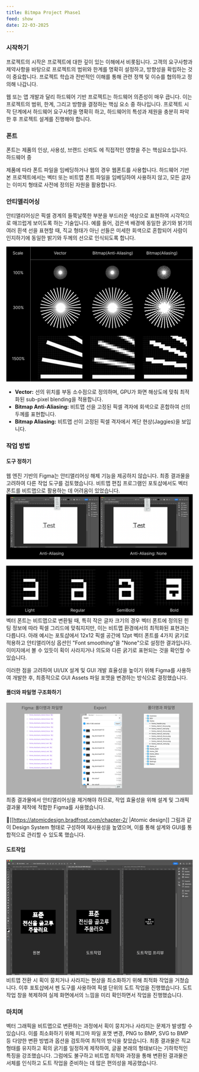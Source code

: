 ```yaml
---
title: Bitmpa Project Phase1
feed: show
date: 22-03-2025
---
```

### 시작하기
프로젝트의 시작은 프로젝트에 대한 깊이 있는 이해에서 비롯됩니다. 고객의 요구사항과 제약사항을 바탕으로 프로젝트의 범위와 한계를 명확히 설정하고, 방향성을 확립하는 것이 중요합니다. 프로젝트 학습과 전반적인 이해를 통해 관련 정책 및 이슈를 협의하고 정의해 나갑니다.

웹 또는 앱 개발과 달리 하드웨어 기반 프로젝트는 하드웨어 의존성이 매우 큽니다. 이는 프로젝트의 범위, 한계, 그리고 방향을 결정하는 핵심 요소 중 하나입니다. 프로젝트 시작 단계에서 하드웨어 요구사항을 명확히 하고, 하드웨어의 특성과 제원을 충분히 파악한 후 프로젝트 설계를 진행해야 합니다.

### 폰트
폰트는 제품의 인상, 사용성, 브랜드 신뢰도 에 직접적인 영향을 주는 핵심요소입니다. 하드웨어 중

제품에 따라 폰트 파일을 임베딩하거나 웹의 경우 웹폰트를 사용합니다. 하드웨어 기반
본 프로젝트에서는 벡터 또는 비트맵 폰트 파일을 임베딩하여 사용하지 않고, 모든 글자는 이미지 형태로 사전에 정의된 자원을 활용합니다.

### 안티앨리어싱
안티앨리어싱은 픽셀 경계의 들쭉날쭉한 부분을 부드러운 색상으로 표현하여 시각적으로 매끄럽게 보이도록 하는 기술입니다. 예를 들어, 검은색 배경에 동일한 굵기와 밝기의 여러 흰색 선을 표현할 때, 직교 형태가 아닌 선들은 미세한 회색으로 혼합되어 사람이 인지하기에 동일한 밝기와 두께의 선으로 인식되도록 합니다.

![](/assets/img/01_bp_Vector_vs_bmp.png)
- **Vector:** 선의 위치를 부동 소수점으로 정의하며, GPU가 화면 해상도에 맞춰 최적화된 sub-pixel blending을 적용합니다.
- **Bitmap Anti-Aliasing:** 비트맵 선을 고정된 픽셀 격자에 회색으로 혼합하여 선의 두께를 표현합니다.
- **Bitmap Aliasing:** 비트맵 선이 고정된 픽셀 격자에서 계단 현상(Jaggies)을 보입니다.

### 작업 방법

#### 도구 정하기
웹 엔진 기반의 Figma는 안티앨리어싱 해제 기능을 제공하지 않습니다. 최종 결과물을 고려하여 다른 작업 도구를 검토했습니다. 비트맵 편집 프로그램인 포토샵에서도 벡터 폰트를 비트맵으로 활용하는 데 어려움이 있었습니다.
![](/assets/img/01_bp_font_smoothing.png)

![](/assets/img/01_bp_anti-aliasing.png)
벡터 폰트는 비트맵으로 변환될 때, 특히 작은 글자 크기의 경우 벡터 폰트에 정의된 힌팅 정보에 따라 픽셀 그리드에 맞춰지지만, 이는 비트맵 환경에서의 최적화된 표현과는 다릅니다. 아래 예시는 포토샵에서 12x12 픽셀 공간에 12pt 벡터 폰트를 4가지 굵기로 적용하고 안티앨리어싱 옵션인 "Font smoothing"을 "None"으로 설정한 결과입니다. 이미지에서 볼 수 있듯이 획이 사라지거나 의도와 다른 굵기로 표현되는 것을 확인할 수 있습니다.

이러한 점을 고려하여 UI/UX 설계 및 GUI 개발 효율성을 높이기 위해 Figma를 사용하여 개발한 후, 최종적으로 GUI Assets 파일 포맷을 변경하는 방식으로 결정했습니다.


#### 폴더와 파일명 구조화하기
![](/assets/img/01_bp_folder_n_filenaming.png)
최종 결과물에서 안티앨리어싱을 제거해야 하므로, 작업 효율성을 위해 설계 및 그래픽 결과물 제작에 적합한 Figma를 사용했습니다.

[[https://atomicdesign.bradfrost.com/chapter-2/ |Atomic design]]
그림과 같이 Design System 형태로 구성하여 재사용성을 높였으며, 이를 통해 설계와 GUI를 통합적으로 관리할 수 있도록 했습니다.

#### 도트작업
![](/assets/img/01_bp_dot_ps.png)
비트맵 전환 시 획이 뭉치거나 사라지는 현상을 최소화하기 위해 최적화 작업을 거쳤습니다. 이후 포토샵에서 펜 도구를 사용하여 픽셀 단위의 도트 작업을 진행했습니다. 도트 작업 창을 복제하여 실제 화면에서의 느낌을 미리 확인하면서 작업을 진행했습니다.

### 마치며
벡터 그래픽을 비트맵으로 변환하는 과정에서 획이 뭉치거나 사라지는 문제가 발생할 수 있습니다. 이를 최소화하기 위해 피그마 파일 포맷 변경, PNG to BMP, SVG to BMP 등 다양한 변환 방법과 옵션을 검토하여 최적의 방식을 찾았습니다. 최종 결과물은 직교 형태를 유지하고 획의 굵기를 일정하게 제작하여, 글꼴 본래의 형태보다는 기하학적인 특징을 강조했습니다. 그럼에도 불구하고 비트맵 최적화 과정을 통해 변환된 결과물은 서체를 인식하고 도트 작업을 준비하는 데 많은 편의성을 제공했습니다.